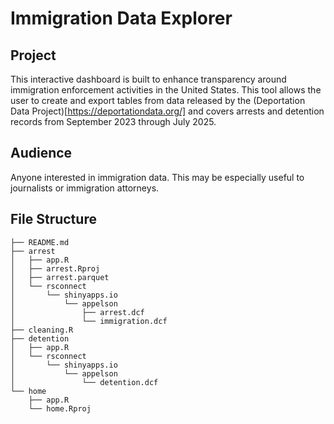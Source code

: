 # Immigration Data Explorer

## Project
This interactive dashboard is built to enhance transparency around immigration enforcement activities in the United States. This tool allows the user to create and export tables from data released by the (Deportation Data Project)[https://deportationdata.org/] and covers arrests and detention records from September 2023 through July 2025.

## Audience
Anyone interested in immigration data. This may be especially useful to journalists or immigration attorneys.

## File Structure

```
├── README.md
├── arrest
│   ├── app.R
│   ├── arrest.Rproj
│   ├── arrest.parquet
│   └── rsconnect
│       └── shinyapps.io
│           └── appelson
│               ├── arrest.dcf
│               └── immigration.dcf
├── cleaning.R
├── detention
│   ├── app.R
│   └── rsconnect
│       └── shinyapps.io
│           └── appelson
│               └── detention.dcf
└── home
    ├── app.R
    └── home.Rproj
```

